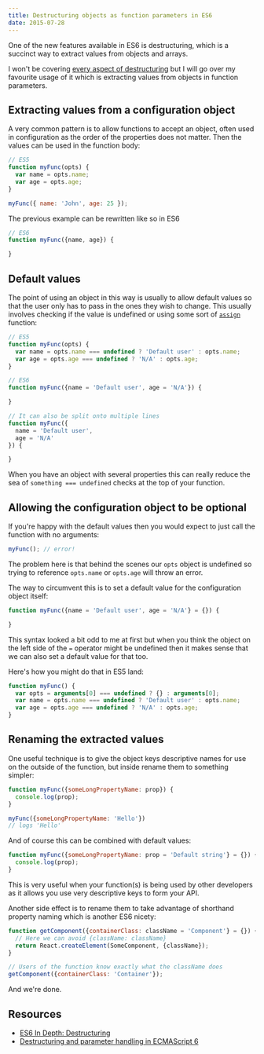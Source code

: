 ```yaml
---
title: Destructuring objects as function parameters in ES6
date: 2015-07-28
---
```


One of the new features available in ES6 is destructuring, which is a succinct way to extract values from objects and arrays.

I won't be covering [every aspect of destructuring](https://developer.mozilla.org/en-US/docs/Web/JavaScript/Reference/Operators/Destructuring_assignment) but I will go over my favourite usage of it which is extracting values from objects in function parameters.

## Extracting values from a configuration object

A very common pattern is to allow functions to accept an object, often used in configuration as the order of the properties does not matter. Then the values can be used in the function body:

```js
// ES5
function myFunc(opts) {
  var name = opts.name;
  var age = opts.age;
}

myFunc({ name: 'John', age: 25 });
```

The previous example can be rewritten like so in ES6

``` js
// ES6
function myFunc({name, age}) {

}
```

## Default values

The point of using an object in this way is usually to allow default values so that the user only has to pass in the ones they wish to change. This usually involves checking if the value is undefined or using some sort of [`assign`](https://developer.mozilla.org/en/docs/Web/JavaScript/Reference/Global_Objects/Object/assign) function:

``` js
// ES5
function myFunc(opts) {
  var name = opts.name === undefined ? 'Default user' : opts.name;
  var age = opts.age === undefined ? 'N/A' : opts.age;
}
```

``` js
// ES6
function myFunc({name = 'Default user', age = 'N/A'}) {

}

// It can also be split onto multiple lines
function myFunc({
  name = 'Default user',
  age = 'N/A'
}) {

}
```

When you have an object with several properties this can really reduce the sea of `something === undefined` checks at the top of your function.

## Allowing the configuration object to be optional

If you're happy with the default values then you would expect to just call the function with no arguments:

``` js
myFunc(); // error!
```

The problem here is that behind the scenes our `opts` object is undefined so trying to reference `opts.name` or `opts.age` will throw an error.

The way to circumvent this is to set a default value for the configuration object itself:

``` js
function myFunc({name = 'Default user', age = 'N/A'} = {}) {

}
```

This syntax looked a bit odd to me at first but when you think the object on the left side of the `=` operator might be undefined then it makes sense that we can also set a default value for that too.

Here's how you might do that in ES5 land:

``` js
function myFunc() {
  var opts = arguments[0] === undefined ? {} : arguments[0];
  var name = opts.name === undefined ? 'Default user' : opts.name;
  var age = opts.age === undefined ? 'N/A' : opts.age;
}
```

## Renaming the extracted values

One useful technique is to give the object keys descriptive names for use on the outside of the function, but inside rename them to something simpler:

``` js
function myFunc({someLongPropertyName: prop}) {
  console.log(prop);
}

myFunc({someLongPropertyName: 'Hello'})
// logs 'Hello'
```

And of course this can be combined with default values:

``` js
function myFunc({someLongPropertyName: prop = 'Default string'} = {}) {
  console.log(prop);
}
```

This is very useful when your function(s) is being used by other developers as it allows you use very descriptive keys to form your API.

Another side effect is to rename them to take advantage of shorthand property naming which is another ES6 nicety:

``` js
function getComponent({containerClass: className = 'Component'} = {}) {
  // Here we can avoid {className: className}
  return React.createElement(SomeComponent, {className});
}

// Users of the function know exactly what the className does
getComponent({containerClass: 'Container'});
```

And we're done.

## Resources

* [ES6 In Depth: Destructuring](https://hacks.mozilla.org/2015/05/es6-in-depth-destructuring/)
* [Destructuring and parameter handling in ECMAScript 6](http://www.2ality.com/2015/01/es6-destructuring.html)
